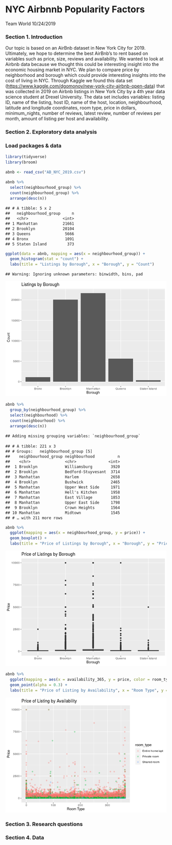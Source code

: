 NYC Airbnnb Popularity Factors
================
Team World
10/24/2019

### Section 1. Introduction

Our topic is based on an AirBnb dataset in New York City for 2019.
Ultimately, we hope to determine the best AirBnb’s to rent based on
variables such as price, size, reviews and availability. We wanted to
look at Airbnb data because we thought this could be interesting insight
into the economic housing market in NYC. We plan to compare price by
neighborhood and borough which could provide interesting insights into
the cost of living in NYC. Through Kaggle we found this data set
(<https://www.kaggle.com/dgomonov/new-york-city-airbnb-open-data>) that
was collected in 2019 on Airbnb listings in New York City by a 4th year
data science student at Drexel University. The data set includes
variables: listing ID, name of the listing, host ID, name of the host,
location, neighbourhood, latitude and longitude coordinates, room type,
price in dollars, minimum\_nights, number of reviews, latest review,
number of reviews per month, amount of listing per host and
availability.

### Section 2. Exploratory data analysis

### Load packages & data

``` r
library(tidyverse) 
library(broom)
```

``` r
abnb <- read_csv("AB_NYC_2019.csv")
```

``` r
abnb %>%
  select(neighbourhood_group) %>%
  count(neighbourhood_group) %>%
  arrange(desc(n))
```

    ## # A tibble: 5 x 2
    ##   neighbourhood_group     n
    ##   <chr>               <int>
    ## 1 Manhattan           21661
    ## 2 Brooklyn            20104
    ## 3 Queens               5666
    ## 4 Bronx                1091
    ## 5 Staten Island         373

``` r
ggplot(data = abnb, mapping = aes(x = neighbourhood_group)) +
  geom_histogram(stat = "count") + 
  labs(title = "Listings by Borough", x = "Borough", y = "Count")
```

    ## Warning: Ignoring unknown parameters: binwidth, bins, pad

![](proposal_files/figure-gfm/visualization-univariate-1.png)<!-- -->

``` r
abnb %>%
  group_by(neighbourhood_group) %>%
  select(neighbourhood) %>%
  count(neighbourhood) %>%
  arrange(desc(n))
```

    ## Adding missing grouping variables: `neighbourhood_group`

    ## # A tibble: 221 x 3
    ## # Groups:   neighbourhood_group [5]
    ##    neighbourhood_group neighbourhood          n
    ##    <chr>               <chr>              <int>
    ##  1 Brooklyn            Williamsburg        3920
    ##  2 Brooklyn            Bedford-Stuyvesant  3714
    ##  3 Manhattan           Harlem              2658
    ##  4 Brooklyn            Bushwick            2465
    ##  5 Manhattan           Upper West Side     1971
    ##  6 Manhattan           Hell's Kitchen      1958
    ##  7 Manhattan           East Village        1853
    ##  8 Manhattan           Upper East Side     1798
    ##  9 Brooklyn            Crown Heights       1564
    ## 10 Manhattan           Midtown             1545
    ## # … with 211 more rows

``` r
abnb %>%
  ggplot(mapping = aes(x = neighbourhood_group, y = price)) +
  geom_boxplot() + 
  labs(title = "Price of Listings by Borough", x = "Borough", y = "Price")
```

![](proposal_files/figure-gfm/price-borough-1.png)<!-- -->

``` r
abnb %>%
  ggplot(mapping = aes(x = availability_365, y = price, color = room_type)) +
  geom_point(alpha = 0.3) + 
  labs(title = "Price of Listing by Availability", x = "Room Type", y = "Price")
```

![](proposal_files/figure-gfm/price-room_type-1.png)<!-- -->

### Section 3. Research questions

### Section 4. Data
